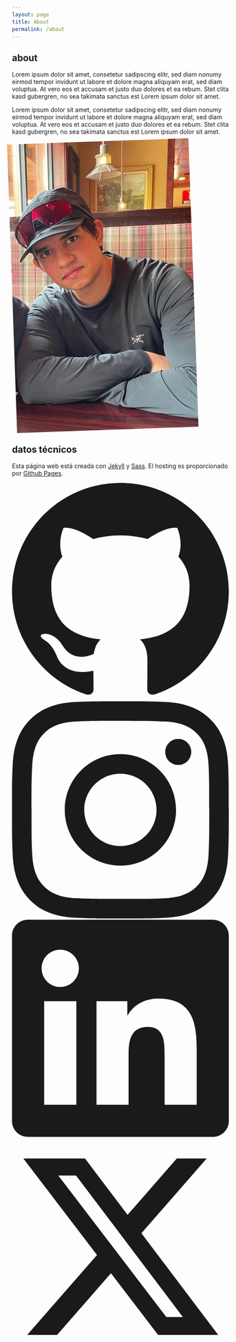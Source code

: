 ```yaml
---
layout: page
title: About
permalink: /about
---
```

<article class="pa3 pa5-ns mw7 center">
  <div>
    <h1 class="dark-gray f5 f4-l mt0">about</h1>
    <p class="f6 f5-l lh-copy">
      Lorem ipsum dolor sit amet, consetetur sadipscing elitr, sed diam nonumy eirmod
      tempor invidunt ut labore et dolore magna aliquyam erat, sed diam voluptua. At
      vero eos et accusam et justo duo dolores et ea rebum. Stet clita kasd gubergren,
      no sea takimata sanctus est Lorem ipsum dolor sit amet.
    </p>
    <p class="f6 f5-l lh-copy">
      Lorem ipsum dolor sit amet, consetetur sadipscing elitr, sed diam nonumy eirmod
      tempor invidunt ut labore et dolore magna aliquyam erat, sed diam voluptua. At
      vero eos et accusam et justo duo dolores et ea rebum. Stet clita kasd gubergren,
      no sea takimata sanctus est Lorem ipsum dolor sit amet.
    </p>
  </div>
</article>

<div class="pa3 ba b--black-10 bg-white mw5 center">
  <img class="w-auto h-auto db" style="transform:rotate(-2deg)" src="assets/alan-about.jpg">
</div>
<article class="pa3 pa5-ns mw7 center">
  <div>
    <h2 class="dark-gray f5 f4-l mt0">datos técnicos</h2>
    <p class="f6 f5-l lh-copy">
      Esta página web está creada con <a class="link dim dark-gray underline" href="https://jekyllrb.com/" target="_blank">Jekyll</a> y <a class="link dim dark-gray underline" href="https://sass-lang.com/" target="_blank">Sass</a>. El hosting es proporcionado por <a class="link dim dark-gray underline" href="https://pages.github.com/" target="_blank">Github Pages</a>.
    </p>
  </div>
</article>

<article class="pv4 ph3 ph5-ns tc">
  <a class="link dark-gray hover-silver dib h2 w2 mr3" href="https://github.com/st-allan" title="GitHub">
    <svg fill="currentColor" xmlns="http://www.w3.org/2000/svg" viewBox="0 0 16 16" fill-rule="evenodd" clip-rule="evenodd" stroke-linejoin="round" stroke-miterlimit="1.414"><path d="M8 0C3.58 0 0 3.582 0 8c0 3.535 2.292 6.533 5.47 7.59.4.075.547-.172.547-.385 0-.19-.007-.693-.01-1.36-2.226.483-2.695-1.073-2.695-1.073-.364-.924-.89-1.17-.89-1.17-.725-.496.056-.486.056-.486.803.056 1.225.824 1.225.824.714 1.223 1.873.87 2.33.665.072-.517.278-.87.507-1.07-1.777-.2-3.644-.888-3.644-3.953 0-.873.31-1.587.823-2.147-.083-.202-.358-1.015.077-2.117 0 0 .672-.215 2.2.82.638-.178 1.323-.266 2.003-.27.68.004 1.364.092 2.003.27 1.527-1.035 2.198-.82 2.198-.82.437 1.102.163 1.915.08 2.117.513.56.823 1.274.823 2.147 0 3.073-1.87 3.75-3.653 3.947.287.246.543.735.543 1.48 0 1.07-.01 1.933-.01 2.195 0 .215.144.463.55.385C13.71 14.53 16 11.534 16 8c0-4.418-3.582-8-8-8"/></svg>
  </a>
  <a class="link hover-silver dark-gray dib h2 w2 mr3" href="https://www.instagram.com/st_allan/" title="Instagram">
    <svg fill="currentColor" xmlns="http://www.w3.org/2000/svg" viewBox="0 0 16 16" fill-rule="evenodd" clip-rule="evenodd" stroke-linejoin="round" stroke-miterlimit="1.414"><path d="M8 0C5.827 0 5.555.01 4.702.048 3.85.088 3.27.222 2.76.42c-.526.204-.973.478-1.417.923-.445.444-.72.89-.923 1.417-.198.51-.333 1.09-.372 1.942C.008 5.555 0 5.827 0 8s.01 2.445.048 3.298c.04.852.174 1.433.372 1.942.204.526.478.973.923 1.417.444.445.89.72 1.417.923.51.198 1.09.333 1.942.372.853.04 1.125.048 3.298.048s2.445-.01 3.298-.048c.852-.04 1.433-.174 1.942-.372.526-.204.973-.478 1.417-.923.445-.444.72-.89.923-1.417.198-.51.333-1.09.372-1.942.04-.853.048-1.125.048-3.298s-.01-2.445-.048-3.298c-.04-.852-.174-1.433-.372-1.942-.204-.526-.478-.973-.923-1.417-.444-.445-.89-.72-1.417-.923-.51-.198-1.09-.333-1.942-.372C10.445.008 10.173 0 8 0zm0 1.44c2.136 0 2.39.01 3.233.048.78.036 1.203.166 1.485.276.374.145.64.318.92.598.28.28.453.546.598.92.11.282.24.705.276 1.485.038.844.047 1.097.047 3.233s-.01 2.39-.048 3.233c-.036.78-.166 1.203-.276 1.485-.145.374-.318.64-.598.92-.28.28-.546.453-.92.598-.282.11-.705.24-1.485.276-.844.038-1.097.047-3.233.047s-2.39-.01-3.233-.048c-.78-.036-1.203-.166-1.485-.276-.374-.145-.64-.318-.92-.598-.28-.28-.453-.546-.598-.92-.11-.282-.24-.705-.276-1.485C1.45 10.39 1.44 10.136 1.44 8s.01-2.39.048-3.233c.036-.78.166-1.203.276-1.485.145-.374.318-.64.598-.92.28-.28.546-.453.92-.598.282-.11.705-.24 1.485-.276C5.61 1.45 5.864 1.44 8 1.44zm0 2.452c-2.27 0-4.108 1.84-4.108 4.108 0 2.27 1.84 4.108 4.108 4.108 2.27 0 4.108-1.84 4.108-4.108 0-2.27-1.84-4.108-4.108-4.108zm0 6.775c-1.473 0-2.667-1.194-2.667-2.667 0-1.473 1.194-2.667 2.667-2.667 1.473 0 2.667 1.194 2.667 2.667 0 1.473-1.194 2.667-2.667 2.667zm5.23-6.937c0 .53-.43.96-.96.96s-.96-.43-.96-.96.43-.96.96-.96.96.43.96.96z"/></svg>
  </a>
  
  <a class="link hover-silver dark-gray dib h2 w2 mr3" href="https://www.linkedin.com/in/alangarciamuniz/" title="LinkedIn">
    <svg fill="currentColor" xmlns="http://www.w3.org/2000/svg" viewBox="0 0 16 16" fill-rule="evenodd" clip-rule="evenodd" stroke-linejoin="round" stroke-miterlimit="1.414"><path d="M13.632 13.635h-2.37V9.922c0-.886-.018-2.025-1.234-2.025-1.235 0-1.424.964-1.424 1.96v3.778h-2.37V6H8.51V7.04h.03c.318-.6 1.092-1.233 2.247-1.233 2.4 0 2.845 1.58 2.845 3.637v4.188zM3.558 4.955c-.762 0-1.376-.617-1.376-1.377 0-.758.614-1.375 1.376-1.375.76 0 1.376.617 1.376 1.375 0 .76-.617 1.377-1.376 1.377zm1.188 8.68H2.37V6h2.376v7.635zM14.816 0H1.18C.528 0 0 .516 0 1.153v13.694C0 15.484.528 16 1.18 16h13.635c.652 0 1.185-.516 1.185-1.153V1.153C16 .516 15.467 0 14.815 0z" fill-rule="nonzero"/></svg>
  </a>
  
  <a class="link hover-silver dark-gray dib h2 w2 mr3" href="https://x.com/st_allan" title="X (formerly Twitter)">
  <svg fill="currentColor" xmlns="http://www.w3.org/2000/svg" viewBox="0 0 24 24" fill-rule="evenodd" clip-rule="evenodd" stroke-linejoin="round" stroke-miterlimit="1.414"><path d="M18.244 2.25h3.308l-7.227 8.26 8.502 11.24H16.17l-5.214-6.817L4.99 21.75H1.68l7.73-8.835L1.254 2.25H8.08l4.713 6.231zm-1.161 17.52h1.833L7.084 4.126H5.117z"/></svg>
  </a>
</article>


